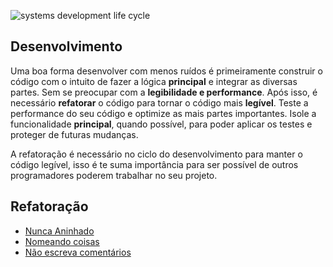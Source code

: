 ![systems development life cycle](https://blog.ubiminds.com/wp-content/uploads/2021/09/SDLC-1.png)
## Desenvolvimento
Uma boa forma desenvolver com menos ruídos é primeiramente construir o código com o intuito de fazer a lógica **principal** e integrar as diversas partes. Sem se preocupar com a **legibilidade e performance**.  Após isso, é necessário **refatorar** o código para tornar o código mais **legível**. Teste a performance do seu código e optimize as mais partes importantes. Isole a funcionalidade **principal**, quando possível, para poder aplicar os testes e proteger de futuras mudanças. 

A refatoração é necessário no ciclo do desenvolvimento para manter o código legível, isso é te suma importância para ser possível de outros programadores poderem trabalhar no seu projeto.

## Refatoração

* [Nunca Aninhado](Refatoração/Nunca%20Aninhado.md)
* [Nomeando coisas](Refatoração/Nomeando%20coisas.md)
* [Não escreva comentários](Refatoração/Não%20escreva%20comentários.md)

